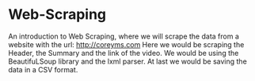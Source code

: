# Web-Scraping
An introduction to Web Scraping, where we will scrape the data from a website with the url: http://coreyms.com
Here we would be scraping the Header, the Summary and the link of the video.
We would be using the BeautifuLSoup library and the lxml parser.
At last we would be saving the data in a CSV format.
